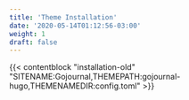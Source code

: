 ```yaml
---
title: 'Theme Installation'
date: '2020-05-14T01:12:56-03:00'
weight: 1
draft: false
---
```


{{< contentblock "installation-old" "SITENAME:Gojournal,THEMEPATH:gojournal-hugo,THEMENAMEDIR:config.toml" >}}
